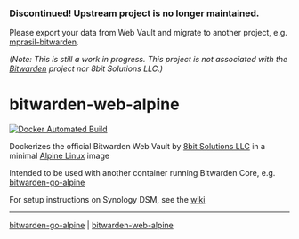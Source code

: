 ### Discontinued! Upstream project is no longer maintained.
Please export your data from Web Vault and migrate to another project, e.g. [mprasil-bitwarden].

*(Note: This is still a work in progress. This project is not associated with the [Bitwarden][] project nor 8bit Solutions LLC.)*

# bitwarden-web-alpine

[![Docker Automated Build](https://img.shields.io/docker/automated/leonghui/bitwarden-web-alpine.svg)][web-hub]

Dockerizes the official Bitwarden Web Vault by [8bit Solutions LLC][] in a minimal [Alpine Linux] image

Intended to be used with another container running Bitwarden Core, e.g. [bitwarden-go-alpine][]

For setup instructions on Synology DSM, see the [wiki][web-wiki]



***
[bitwarden-go-alpine][] | [bitwarden-web-alpine][]


[Bitwarden]: https://bitwarden.com/
[8bit Solutions LLC]: https://github.com/bitwarden/web
[VictorNine]: https://github.com/VictorNine/bitwarden-go
[Alpine Linux]: https://hub.docker.com/_/alpine/
[web-hub]: https://hub.docker.com/r/leonghui/bitwarden-web-alpine/
[bitwarden-web-alpine]: https://github.com/leonghui/bitwarden-web-alpine
[web-wiki]: https://github.com/leonghui/bitwarden-web-alpine/wiki
[go-hub]: https://hub.docker.com/r/leonghui/bitwarden-go-alpine/
[bitwarden-go-alpine]: https://github.com/leonghui/bitwarden-go-alpine
[go-wiki]: https://github.com/leonghui/bitwarden-go-alpine/wiki
[mprasil-bitwarden]: https://hub.docker.com/r/mprasil/bitwarden-ruby/
